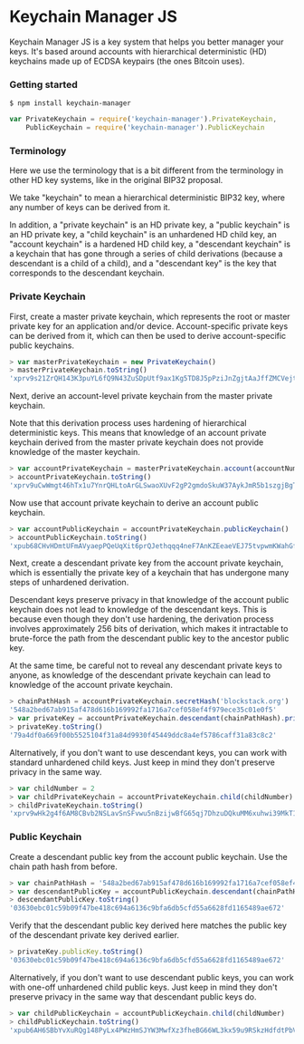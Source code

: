 # Keychain Manager JS

Keychain Manager JS is a key system that helps you better manager your keys. It's based around accounts with hierarchical deterministic (HD) keychains made up of ECDSA keypairs (the ones Bitcoin uses).

### Getting started

```
$ npm install keychain-manager
```

```js
var PrivateKeychain = require('keychain-manager').PrivateKeychain,
    PublicKeychain = require('keychain-manager').PublicKeychain
```

### Terminology

Here we use the terminology that is a bit different from the terminology in other HD key systems, like in the original BIP32 proposal.

We take "keychain" to mean a hierarchical deterministic BIP32 key, where any number of keys can be derived from it.

In addition, a "private keychain" is an HD private key, a "public keychain" is an HD private key, a "child keychain" is an unhardened HD child key, an "account keychain" is a hardened HD child key, a "descendant keychain" is a keychain that has gone through a series of child derivations (because a descendant is a child of a child), and a "descendant key" is the key that corresponds to the descendant keychain.

### Private Keychain

First, create a master private keychain, which represents the root or master private key for an application and/or device. Account-specific private keys can be derived from it, which can then be used to derive account-specific public keychains.

```js
> var masterPrivateKeychain = new PrivateKeychain()
> masterPrivateKeychain.toString()
'xprv9s21ZrQH143K3puYL6fQ9N43ZuSDpUtf9ax1Kg5TD8J5pPziJnZgjtAaJffZMCVejtaizxdnptbBW794o5bphUZufTt5SpNCowdV19o6vLm'
```

Next, derive an account-level private keychain from the master private keychain.

Note that this derivation process uses hardening of hierarchical deterministic keys. This means that knowledge of an account private keychain derived from the master private keychain does not provide knowledge of the master keychain.

```js
> var accountPrivateKeychain = masterPrivateKeychain.account(accountNumber)
> accountPrivateKeychain.toString()
'xprv9uCwWmgt46hTx1u7YnrQHLtoArGLSwaoXUvF2gP2gmdoSkuW37AykJmR5b1szgjBgT8ZFhcp8uR1eyvg1mugitTDZtTG55cLWfgaj1GjQ7c'
```

Now use that account private keychain to derive an account public keychain.

```js
> var accountPublicKeychain = accountPrivateKeychain.publicKeychain()
> accountPublicKeychain.toString()
'xpub68CHvHDmtUFmAVyaepPQeUqXit6prQJethqqq4neF7AnKZEeaeVEJ75tvpwmKWahGfthh1BGBjr3GRfezEZ4DQvA3g8nY6cnjro3G84EucB'
```

Next, create a descendant private key from the account private keychain, which is essentially the private key of a keychain that has undergone many steps of unhardened derivation.

Descendant keys preserve privacy in that knowledge of the account public keychain does not lead to knowledge of the descendant keys. This is because even though they don't use hardening, the derivation process involves approximately 256 bits of derivation, which makes it intractable to brute-force the path from the descendant public key to the ancestor public key.

At the same time, be careful not to reveal any descendant private keys to anyone, as knowledge of the descendant private keychain can lead to knowledge of the account private keychain.

```js
> chainPathHash = accountPrivateKeychain.secretHash('blockstack.org')
'548a2bed67ab915af478d616b169992fa1716a7cef058ef4f979ece35c01e0f5'
> var privateKey = accountPrivateKeychain.descendant(chainPathHash).privateKey()
> privateKey.toString()
'79a4df0a669f00b5525104f31a84d9930f45449ddc8a4ef5786caff31a83c8c2'
```

Alternatively, if you don't want to use descendant keys, you can work with standard unhardened child keys. Just keep in mind they don't preserve privacy in the same way.

```js
> var childNumber = 2
> var childPrivateKeychain = accountPrivateKeychain.child(childNumber)
> childPrivateKeychain.toString()
'xprv9wHk2g4f6AM8CBvb2NSLavSnSFvwu5nBzijwBfG65qj7DhzuDQkuMM6xuhwi39MkT13JDYsSCEtdHw74xpVnFVBZQK3zgygtsWfWuTasw6v'
```

### Public Keychain

Create a descendant public key from the account public keychain. Use the chain path hash from before.

```js
> var chainPathHash = '548a2bed67ab915af478d616b169992fa1716a7cef058ef4f979ece35c01e0f5'
> var descendantPublicKey = accountPublicKeychain.descendant(chainPathHash).publicKey()
> descendantPublicKey.toString()
'03630ebc01c59b09f47be418c694a6136c9bfa6db5cfd55a6628fd1165489ae672'
```

Verify that the descendant public key derived here matches the public key of the descendant private key derived earlier.

```js
> privateKey.publicKey.toString()
'03630ebc01c59b09f47be418c694a6136c9bfa6db5cfd55a6628fd1165489ae672'
```

Alternatively, if you don't want to use descendant public keys, you can work with one-off unhardened child public keys. Just keep in mind they don't preserve privacy in the same way that descendant public keys do.

```js
> var childPublicKeychain = accountPublicKeychain.child(childNumber)
> childPublicKeychain.toString()
'xpub6AH6SBbYvXuRQg148PyLx4PWzHmSJYW3MwfXz3fheBG66WL3kx59u9RSkzHdfdtPbVZFSoFnpNLejHY4r8hyzHnnmbc3AhPG4TM5P3Tmi4P'
```
